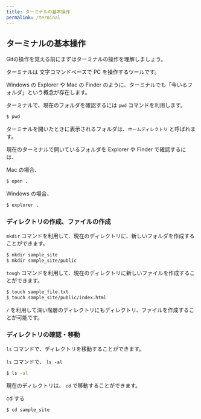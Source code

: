 ```yaml
---
title: ターミナルの基本操作
permalink: /terminal
---
```


## ターミナルの基本操作

Gitの操作を覚える前にまずはターミナルの操作を理解しましょう。

ターミナルは 文字コマンドベースで PC を操作するツールです。

Windows の Explorer や Mac の Finder のように、ターミナルでも「今いるフォルダ」という概念が存在します。

ターミナルで、現在のフォルダを確認するには `pwd` コマンドを利用します。

```bash
$ pwd 
```

ターミナルを開いたときに表示されるフォルダは、`ホームディレクトリ` と呼ばれます。

現在のターミナルで開いているフォルダを Explorer や Finder で確認するには、

Mac の場合、

```bash
$ open .
```

Windows の場合、

```bash
$ explorer .
```

### ディレクトリの作成、ファイルの作成

`mkdir` コマンドを利用して、現在のディレクトリに、新しいフォルダを作成することができます。

```bash
$ mkdir sample_site
$ mkdir sample_site/public
```

`tough` コマンドを利用して、現在のディレクトリに新しいファイルを作成することができます。

```bash
$ touch sample_file.txt
$ touch sample_site/public/index.html
```

`/` を利用して深い階層のディレクトリにもディレクトリ、ファイルを作成することが可能です。

### ディレクトリの確認・移動

`ls` コマンドで、ディレクトリを移動することができます。

`ls` コマンドで、 `ls -al` 

```bash
$ ls -al 
```

現在のディレクトリは、 `cd` で移動することができます。

cd する

```bash
$ cd sample_site
```
